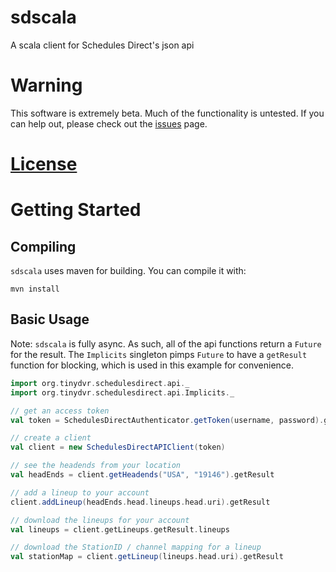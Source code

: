 sdscala
=======

A scala client for Schedules Direct's json api

# Warning
This software is extremely beta. Much of the functionality is untested. If you can help out, please check out the [issues](https://github.com/TinyDVR/sdscala/issues) page.

# [License](https://github.com/TinyDVR/sdscala/blob/master/LICENSE)

# Getting Started

## Compiling
`sdscala` uses maven for building. You can compile it with:
```
mvn install
```

## Basic Usage

Note: `sdscala` is fully async. As such, all of the api functions return a `Future` for the result. The `Implicits` singleton pimps `Future` to have a `getResult` function for blocking, which is used in this example for convenience.

```scala
import org.tinydvr.schedulesdirect.api._
import org.tinydvr.schedulesdirect.api.Implicits._

// get an access token
val token = SchedulesDirectAuthenticator.getToken(username, password).getResult.token

// create a client
val client = new SchedulesDirectAPIClient(token)

// see the headends from your location
val headEnds = client.getHeadends("USA", "19146").getResult

// add a lineup to your account
client.addLineup(headEnds.head.lineups.head.uri).getResult

// download the lineups for your account
val lineups = client.getLineups.getResult.lineups

// download the StationID / channel mapping for a lineup
val stationMap = client.getLineup(lineups.head.uri).getResult
```

